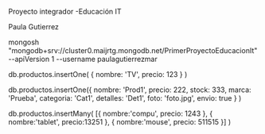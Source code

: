Proyecto integrador -Educación IT

Paula Gutierrez

mongosh "mongodb+srv://cluster0.maijrtg.mongodb.net/PrimerProyectoEducacionIt" --apiVersion 1 --username paulagutierrezmar

db.productos.insertOne(
{
nombre: 'TV',
precio: 123
}
)

db.productos.insertOne({
nombre: 'Prod1',
precio: 222,
stock: 333,
marca: 'Prueba',
categoria: 'Cat1',
detalles: 'Det1',
foto: 'foto.jpg',
envio: true
}
)

db.productos.insertMany(
[{
nombre:'compu',
precio: 1243
},
{
nombre:'tablet',
precio:13251
},
{
nombre:'mouse',
precio: 511515
}]
)
